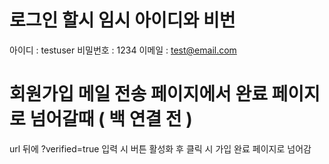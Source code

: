 # 로그인 할시 임시 아이디와 비번
아이디 : testuser
비밀번호 : 1234
이메일 : test@email.com

# 회원가입 메일 전송 페이지에서 완료 페이지로 넘어갈때 ( 백 연결 전 )
url 뒤에 ?verified=true 입력 시 버튼 활성화 후 클릭 시 가입 완료 페이지로 넘어감 
